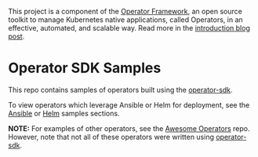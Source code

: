 This project is a component of the [Operator Framework](https://github.com/operator-framework), an open source toolkit to manage Kubernetes native applications, called Operators, in an effective, automated, and scalable way. Read more in the [introduction blog post](https://coreos.com/blog/introducing-operator-framework).

# Operator SDK Samples
This repo contains samples of operators built using the [operator-sdk][operator_sdk].

To view operators which leverage Ansible or Helm for deployment, see the [Ansible][ansible_examples] or [Helm][helm_examples] samples sections.

**NOTE:** For examples of other operators, see the [Awesome Operators][awesome-operators] repo. However, note that not all of these operators were written using [operator-sdk][operator_sdk].

[operator_sdk]:https://github.com/coreos/operator-sdk
[ansible_examples]:./ansible/
[helm_examples]:./helm/
[awesome-operators]:https://github.com/operator-framework/awesome-operators 
